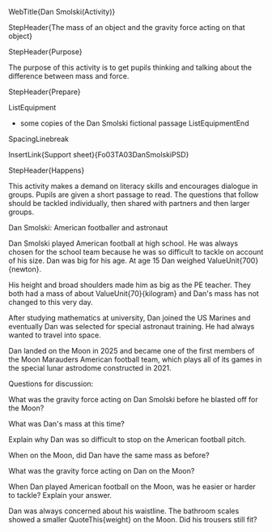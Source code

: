WebTitle{Dan Smolski(Activity)}

StepHeader{The mass of an object and the gravity force acting on that object}

StepHeader{Purpose}

The purpose of this activity is to get pupils thinking and talking about the difference between mass and force.

StepHeader{Prepare}

ListEquipment
- some copies of the Dan Smolski fictional passage
ListEquipmentEnd

SpacingLinebreak

InsertLink{Support sheet}{Fo03TA03DanSmolskiPSD}


StepHeader{Happens}

This activity makes a demand on literacy skills and encourages dialogue in groups. Pupils are given a short passage to read. The questions that follow should be tackled individually, then shared with partners and then larger groups.

Dan Smolski: American footballer and astronaut

Dan Smolski played American football at high school. He was always chosen for the school team because he was so difficult to tackle on account of his size. Dan was big for his age. At age 15 Dan weighed ValueUnit{700}{newton}.

His height and broad shoulders made him as big as the PE teacher. They both had a mass of about ValueUnit{70}{kilogram} and Dan's mass has not changed to this very day.

After studying mathematics at university, Dan joined the US Marines and eventually Dan was selected for special astronaut training. He had always wanted to travel into space.

Dan landed on the Moon in 2025 and became one of the first members of the Moon Marauders American football team, which plays all of its games in the special lunar astrodome constructed in 2021.

Questions for discussion:

What was the gravity force acting on Dan Smolski before he blasted off for the Moon?

What was Dan's mass at this time?

Explain why Dan was so difficult to stop on the American football pitch.

When on the Moon, did Dan have the same mass as before?

What was the gravity force acting on Dan on the Moon?

When Dan played American football on the Moon, was he easier or harder to tackle? Explain your answer.

Dan was always concerned about his waistline. The bathroom scales showed a smaller QuoteThis{weight} on the Moon. Did his trousers still fit?
